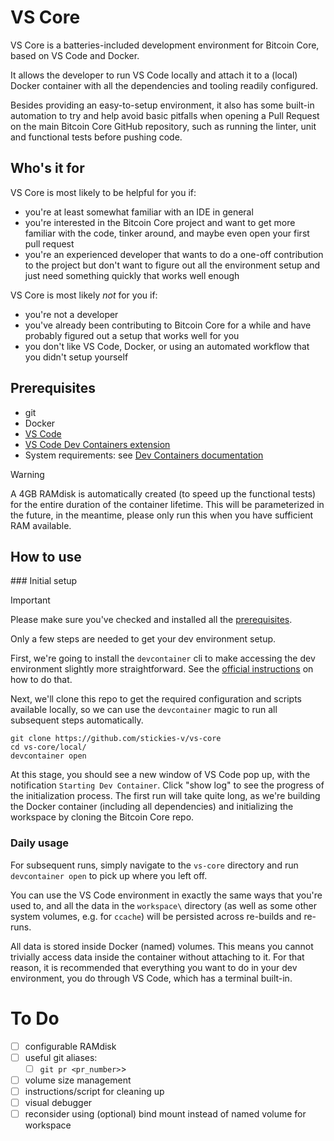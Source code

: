 # VS Core

VS Core is a batteries-included development environment for Bitcoin Core, based on VS Code and Docker.

It allows the developer to run VS Code locally and attach it to a (local) Docker container with all the dependencies and tooling readily configured.

Besides providing an easy-to-setup environment, it also has some built-in automation to try and help avoid basic pitfalls when opening a Pull Request on the main Bitcoin Core GitHub repository, such as running the linter, unit and functional tests before pushing code.

## Who's it for
VS Core is most likely to be helpful for you if:
- you're at least somewhat familiar with an IDE in general
- you're interested in the Bitcoin Core project and want to get more familiar with the code, tinker around, and maybe even open your first pull request
- you're an experienced developer that wants to do a one-off contribution to the project but don't want to figure out all the environment setup and just need something quickly that works well enough

VS Core is most likely *not* for you if:
- you're not a developer
- you've already been contributing to Bitcoin Core for a while and have probably figured out a setup that works well for you
- you don't like VS Code, Docker, or using an automated workflow that you didn't setup yourself

## Prerequisites
- git
- Docker
- [VS Code](https://code.visualstudio.com/)
- [VS Code Dev Containers extension](https://marketplace.visualstudio.com/items?itemName=ms-vscode-remote.remote-containers)
- System requirements: see [Dev Containers documentation](https://code.visualstudio.com/docs/devcontainers/containers#_system-requirements)

> [!WARNING] 
> A 4GB RAMdisk is automatically created (to speed up the functional tests) for the entire duration of the container lifetime. This will be parameterized in the future, in the meantime, please only run this when you have sufficient RAM available.

## How to use

### Initial setup


> [!IMPORTANT]
> Please make sure you've checked and installed all the [prerequisites](#prerequisites).

Only a few steps are needed to get your dev environment setup. 

First, we're going to install the `devcontainer` cli to make accessing the dev environment slightly more straightforward. See the [official instructions](https://code.visualstudio.com/docs/devcontainers/devcontainer-cli#_installation) on how to do that.

Next, we'll clone this repo to get the required configuration and scripts available locally, so we can use the `devcontainer` magic to run all subsequent steps automatically.

```
git clone https://github.com/stickies-v/vs-core
cd vs-core/local/
devcontainer open
```

At this stage, you should see a new window of VS Code pop up, with the notification `Starting Dev Container`. Click "show log" to see the progress of the initialization process. The first run will take quite long, as we're building the Docker container (including all dependencies) and initializing the workspace by cloning the Bitcoin Core repo.

### Daily usage

For subsequent runs, simply navigate to the `vs-core` directory and run `devcontainer open` to pick up where you left off.

You can use the VS Code environment in exactly the same ways that you're used to, and all the data in the `workspace\` directory (as well as some other system volumes, e.g. for `ccache`) will be persisted across re-builds and re-runs. 

All data is stored inside Docker (named) volumes. This means you cannot trivially access data inside the container without attaching to it. For that reason, it is recommended that everything you want to do in your dev environment, you do through VS Code, which has a terminal built-in.


# To Do
- [ ] configurable RAMdisk
- [ ] useful git aliases:
  - [ ] `git pr <pr_number>`>
- [ ] volume size management
- [ ] instructions/script for cleaning up
- [ ] visual debugger
- [ ] reconsider using (optional) bind mount instead of named volume for workspace